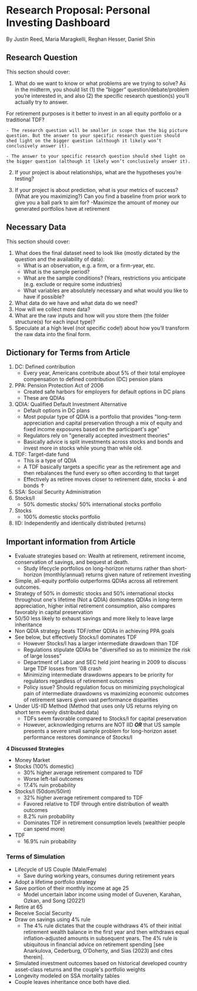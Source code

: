 # Research Proposal: Personal Investing Dashboard

By Justin Reed, Maria Maragkelli, Reghan Hesser, Daniel Shin

## Research Question

This section should cover:

1. What do we want to know or what problems are we trying to solve? As in the midterm, you should list (1) the “bigger” question/debate/problem you’re interested in, and also (2) the specific research question(s) you’ll actually try to answer.

For retirement purposes is it better to invest in an all equity portfolio or a traditional TDF?

    - The research question will be smaller in scope than the big picture question. But the answer to your specific research question should shed light on the bigger question (although it likely won’t conclusively answer it).

    - The answer to your specific research question should shed light on the bigger question (although it likely won’t conclusively answer it).

2. If your project is about relationships, what are the hypotheses you’re testing?

3. If your project is about prediction, what is your metrics of success? (What are you maximizing?) Can you find a baseline from prior work to give you a ball park to aim for?
   -Maximize the amount of money our generated portfolios have at retirement
## Necessary Data

This section should cover:

1. What does the final dataset need to look like (mostly dictated by the question and the availability of data):
    - What is an observation, e.g. a firm, or a firm-year, etc.
    - What is the sample period?
    - What are the sample conditions? (Years, restrictions you anticipate (e.g. exclude or require some industries)
    - What variables are absolutely necessary and what would you like to have if possible?
2. What data do we have and what data do we need?
3. How will we collect more data?
4. What are the raw inputs and how will you store them (the folder structure(s) for each input type)?
5. Speculate at a high level (not specific code!) about how you’ll transform the raw data into the final form.



## Dictionary for Terms from Article

1. DC: Defined contribution
    - Every year, Americans contribute about 5% of their total employee compensation to defined contribution (DC) pension plans
2. PPA: Pension Protection Act of 2006
    - Created safe harbors for employers for default options in DC plans
    - These are QDIAs
3. QDIA: Qualified Default Investment Alternative
    - Default options in DC plans
    - Most popular type of QDIA is a portfolio that provides "long-term appreciation and capital preservation through a mix of equity and fixed income exposures based on the participant's age"
    - Regulators rely on "generally accepted investment theories"
    - Basically advice is split investments across stocks and bonds and invest more in stocks while young than while old.
4. TDF: Target-date fund
    - This is a type of QDIA
    - A TDF basically targets a specific year as the retirement age and then rebalances the fund every so often according to that target
    - Effectively as retiree moves closer to retirement date, stocks $\downarrow$ and bonds $\uparrow$
5. SSA: Social Security Administration
6. Stocks/I
    - 50% domestic stocks/ 50% international stocks portfolio
7. Stocks
    - 100% domestic stocks portfolio
8. IID: Independently and identically distributed (returns)




## Important information from Article

- Evaluate strategies based on: Wealth at retirement, retirement income, conservation of savings, and bequest at death.
  - Study lifecycle portfolios on long-horizon returns rather than short-horizon (monthly/annual) returns given nature of retirement investing
- Simple, all-equity portfolio outperforms QDIAs across all retirement outcomes.
- Strategy of 50% in domestic stocks and 50% international stocks throughout one's lifetime (Not a QDIA) dominates QDIAs in long-term appreciation, higher initial retirement consumption, also compares favorably in capital preservation
- 50/50 less likely to exhaust savings and more likely to leave large inheritance
- Non QDIA strategy beats TDF/other QDIAs in achieving PPA goals
- See below, but effectively Stocks/I dominates TDF
  - However Stocks/I has a larger intermediate drawdown than TDF
  - Regulations stipulate QDIAs be "diversified so as to minimize the risk of large losses"
  - Department of Labor and SEC held joint hearing in 2009 to discuss large TDF losses from '08 crash
  - Minimizing intermediate drawdowns appears to be priority for regulators regardless of retirement outcomes
  - Policy issue? Should regulation focus on minimizing psychological pain of intermediate drawdowns vs maximizing economic outcomes of retirement savers given vast performance disparities
- Under US-IID Method (Method that uses only US returns relying on short term evenly distributed data)
  - TDFs seem favorable compared to Stocks/I for capital preservation
  - However, acknowledging returns are NOT IID ***OR*** that US sample presents a severe small sample problem for long-horizon asset performance restores dominance of Stocks/I


**4 Discussed Strategies**
- Money Market
- Stocks (100% domestic)
  - 30% higher average retirement compared to TDF
  - Worse left-tail outcomes
  - 17.4% ruin probability
- Stocks/I (50dom/50int)
  - 32% higher average retirement compared to TDF
  - Favored relative to TDF through entire distribution of wealth outcomes
  - 8.2% ruin probability
  - Dominates TDF in retirement consumption levels (wealthier people can spend more)
- TDF
  - 16.9% ruin probability


### Terms of Simulation

- Lifecycle of US Couple (Male/Female)
  - Save during working years, consumes during retirement years
- Adopt a lifetime portfolio strategy
- Save portion of their monthly income at age 25
  - Model uncertain labor income using model of Guvenen, Karahan, Ozkan, and Song (20221)
- Retire at 65
- Receive Social Security
- Draw on savings using 4% rule
  - The 4% rule dictates that the couple withdraws 4% of their initial retirement wealth balance in the first year and then withdraws equal inflation-adjusted amounts in subsequent years. The 4% rule is ubiquitous in financial advice on retirement spending [see Anarkulova, Cederburg, O’Doherty, and Sias (2023) and cites therein].
- Simulated investment outcomes based on historical developed country asset-class returns and the couple's portfolio weights
- Longevity modeled on SSA mortality tables
- Couple leaves inheritance once both have died.
